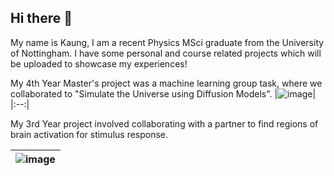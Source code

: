 ## Hi there 👋
My name is Kaung, I am  a recent Physics MSci graduate from the University of Nottingham. 
I have some personal and course related projects which will be uploaded to showcase my experiences! 

My 4th Year Master's project was a machine learning group task, where we collaborated to "Simulate the Universe using Diffusion Models".
|![image](https://github.com/user-attachments/assets/378ea14e-5cc8-4d30-8f18-79f4da542811)|
|:--:|


My 3rd Year project involved collaborating with a partner to find regions of brain activation for stimulus response. 

|![image](https://github.com/user-attachments/assets/b13dad19-0dbb-43b1-9e6e-60c81eabf708)|
|:--:|

<!--
**Kaung-Kyaw/Kaung-Kyaw** is a ✨ _special_ ✨ repository because its `README.md` (this file) appears on your GitHub profile.

Here are some ideas to get you started:

- 🔭 I’m currently working on ...
- 🌱 I’m currently learning ...
- 👯 I’m looking to collaborate on ...
- 🤔 I’m looking for help with ...
- 💬 Ask me about ...
- 📫 How to reach me: ...
- 😄 Pronouns: ...
- ⚡ Fun fact: ...
-->
